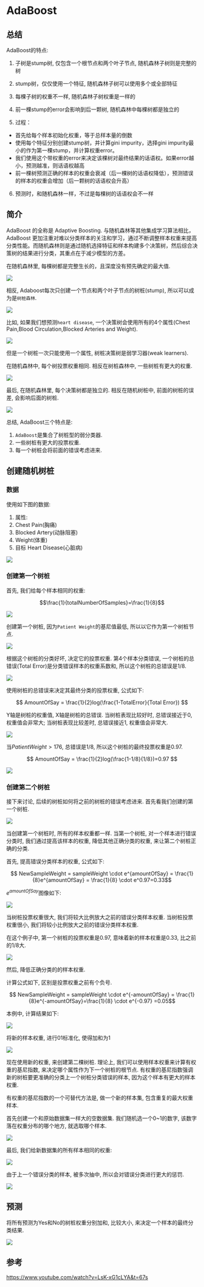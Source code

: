 # AdaBoost

## 总结
AdaBoost的特点:
  1. 子树是stump树, 仅包含一个根节点和两个叶子节点, 随机森林子树则是完整的树
  2. stump树，仅仅使用一个特征, 随机森林子树可以使用多个或全部特征
  3. 每棵子树的权重不一样, 随机森林子树权重是一样的
  4. 前一棵stump的error会影响到后一颗树, 随机森林中每棵树都是独立的


5. 过程：
  - 首先给每个样本初始化权重，等于总样本量的倒数
  - 使用每个特征分别创建stump树，并计算gini impurity，选择gini impurity最小的作为第一棵stump，并计算权重error。
  - 我们使用这个带权重的error来决定该棵树对最终结果的话语权。如果error越小，预测越准，则话语权越高
  - 前一棵树预测正确的样本的权重会衰减（后一棵树的话语权降低），预测错误的样本的权重会增加（后一颗树的话语权会升高）
6. 预测时，和随机森林一样，不过是每棵树的话语权会不一样

## 简介
AdaBoost 的全称是 Adaptive Boosting. 与随机森林等其他集成学习算法相比，AdaBoost 更加注重对难以分类样本的关注和学习，通过不断调整样本权重来提高分类性能。而随机森林则是通过随机选择特征和样本构建多个决策树，然后综合决策树的结果进行分类，其重点在于减少模型的方差。

在随机森林里, 每棵树都是完整生长的，且深度没有预先确定的最大值.

![](../自适应提升树/1.png)

相反, Adaboost每次只创建一个节点和两个叶子节点的树桩(stump), 所以可以成为是`树桩森林`.

![](../自适应提升树/2.png)

比如, 如果我们想预测`heart disease`, 一个决策树会使用所有的4个属性(Chest Pain,Blood Circulation,Blocked Arteries and Weight).

![](../自适应提升树/3.png)

但是一个树桩一次只能使用一个属性, 树桩决策树是弱学习器(weak learners).

在随机森林中, 每个树投票权重相同. 相反在树桩森林中, 一些树桩有更大的权重.

![](../自适应提升树/4.png)

最后, 在随机森林里, 每个决策树都是独立的. 相反在随机树桩中, 前面的树桩的误差, 会影响后面的树桩.

![](../自适应提升树/5.png)

总结, AdaBoost三个特点是:

1. `AdaBoost`是集合了树桩型的弱分类器. 
2. 一些树桩有更大的投票权重.
3. 每一个树桩会将前面的错误考虑进来.

## 创建随机树桩

### 数据
使用如下图的数据: 
1. 属性:
  1. Chest Pain(胸痛)
  2. Blocked Artery(动脉阻塞)
  3. Weight(体重)
2. 目标
  Heart Disease(心脏病)

![](../自适应提升树/6.png)

### 创建第一个树桩

首先, 我们给每个样本相同的权重:

$$\frac{1}{totalNumberOfSamples}=\frac{1}{8}$$

![](../自适应提升树/7.png)

创建第一个树桩, 因为`Patient Weight`的基尼值最低, 所以以它作为第一个树桩节点.

![](../自适应提升树/8.png)

根据这个树桩的分类好坏, 决定它的投票权重. 第4个样本分类错误, 一个树桩的总错误(Total Error)是分类错误样本的权重系数和, 所以这个树桩的总错误是1/8.

![](../自适应提升树/9.png)

使用树桩的总错误来决定其最终分类的投票权重, 公式如下:

$$ AmountOfSay = \frac{1}{2}log(\frac{1-TotalError}{Total Error}) $$

Y轴是树桩的权重值, X轴是树桩的总错误. 当树桩表现比较好时, 总错误接近于0, 权重值会非常大; 当树桩表现比较差时, 总错误接近1, 权重值会非常大.

![](../自适应提升树/10.png)

当$Patient Weight > 176$, 总错误是1/8, 所以这个树桩的最终投票权重是0.97. 


$$ AmountOfSay = \frac{1}{2}log(\frac{1-1/8}{1/8})=0.97 $$

![](../自适应提升树/11.png)


### 创建第二个树桩
接下来讨论, 后续的树桩如何将之前的树桩的错误考虑进来. 首先看我们创建的第一个树桩.

![](../自适应提升树/12.png)

当创建第一个树桩时, 所有的样本权重都一样. 当第一个树桩, 对一个样本进行错误分类时, 我们通过提高该样本的权重, 降低其他正确分类的权重, 来让第二个树桩正确的分类.

首先, 提高错误分类样本的权重, 公式如下:

$$ NewSampleWeight = sampleWeight \cdot e^{amountOfSay}  = \frac{1}{8}e^{amountOfSay} = \frac{1}{8} \cdot e^0.97=0.33$$

$e^{amountOfSay}$图像如下:

![](../自适应提升树/13.png)

当树桩投票权重很大, 我们将较大比例放大之前的错误分类样本权重. 当树桩投票权重很小, 我们将较小比例放大之前的错误分类样本权重.

在这个例子中, 第一个树桩的投票权重是0.97, 意味着新的样本权重是0.33, 比之前的1/8大.

![](../自适应提升树/14.png)


然后, 降低正确分类的的样本权重.

计算公式如下, 区别是投票权重之前有个负号.

$$ NewSampleWeight = sampleWeight \cdot e^{-amountOfSay} = \frac{1}{8}e^{-amountOfSay}=\frac{1}{8} \cdot e^{-0.97} =0.05$$

本例中, 计算结果如下:

![](../自适应提升树/15.png)

将新的样本权重, 进行01标准化, 使得加和为1

![](../自适应提升树/16.png)

现在使用新的权重, 来创建第二棵树桩. 理论上, 我们可以使用样本权重来计算有权重的基尼指数, 来决定哪个属性作为下一个树桩的根节点. 有权重的基尼指数强调新的树桩要更准确的分类上一个树桩分类错误的样本, 因为这个样本有更大的样本权重.

有权重的基尼指数的一个可替代方法是, 做一个新的样本集, 包含重复的最大权重样本.

首先创建一个和原始数据集一样大的空数据集. 我们随机选一个0~1的数字, 该数字落在权重分布的哪个地方, 就选取哪个样本.

![](../自适应提升树/17.gif)


最后, 我们给新数据集的所有样本相同的权重:

![](../自适应提升树/18.png)

由于上一个错误分类的样本, 被多次抽中, 所以会对错误分类进行更大的惩罚.

![](../自适应提升树/19.png)

## 预测

将所有预测为Yes和No的树桩权重分别加和, 比较大小, 来决定一个样本的最终分类结果.



![](../自适应提升树/20.png)


## 参考

https://www.youtube.com/watch?v=LsK-xG1cLYA&t=67s